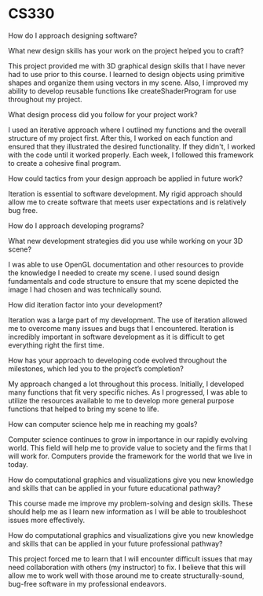 # CS330

How do I approach designing software?

What new design skills has your work on the project helped you to craft?

This project provided me with 3D graphical design skills that I have never had to use prior to this course. I learned to design objects using primitive shapes and organize them using vectors in my scene. Also, I improved my ability to develop reusable functions like createShaderProgram for use throughout my project. 

What design process did you follow for your project work?

I used an iterative approach where I outlined my functions and the overall structure of my project first. After this, I worked on each function and ensured that they illustrated the desired functionality. If they didn't, I worked with the code until it worked properly. Each week, I followed this framework to create a cohesive final program.

How could tactics from your design approach be applied in future work?

Iteration is essential to software development. My rigid approach should allow me to create software that meets user expectations and is relatively bug free. 

How do I approach developing programs?

What new development strategies did you use while working on your 3D scene?

I was able to use OpenGL documentation and other resources to provide the knowledge I needed to create my scene. I used sound design fundamentals and code structure to ensure that my scene depicted the image I had chosen and was technically sound.

How did iteration factor into your development?

Iteration was a large part of my development. The use of iteration allowed me to overcome many issues and bugs that I encountered. Iteration is incredibly important in software development as it is difficult to get everything right the first time.  

How has your approach to developing code evolved throughout the milestones, which led you to the project’s completion?

My approach changed a lot throughout this process. Initially, I developed many functions that fit very specific niches. As I progressed, I was able to utilize the resources available to me to develop more general purpose functions that helped to bring my scene to life.

How can computer science help me in reaching my goals?

Computer science continues to grow in importance in our rapidly evolving world. This field will help me to provide value to society and the firms that I will work for. Computers provide the framework for the world that we live in today. 

How do computational graphics and visualizations give you new knowledge and skills that can be applied in your future educational pathway?

This course made me improve my problem-solving and design skills. These should help me as I learn new information as I will be able to troubleshoot issues more effectively. 

How do computational graphics and visualizations give you new knowledge and skills that can be applied in your future professional pathway?

This project forced me to learn that I will encounter difficult issues that may need collaboration with others (my instructor) to fix. I believe that this will allow me to work well with those around me to create structurally-sound, bug-free software in my professional endeavors.
